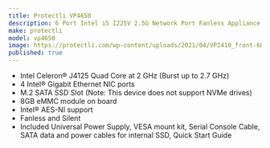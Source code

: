 ```yaml
---
title: Protectli VP4650
description: 6 Port Intel i5 I225V 2.5G Network Port Fanless Appliance
make: protectli
model: vp4650
image: https://protectli.com/wp-content/uploads/2021/04/VP2410_front-600x600.png
published: true
---
```


* Intel Celeron® J4125 Quad Core at 2 GHz (Burst up to 2.7 GHz)
* 4 Intel® Gigabit Ethernet NIC ports
* M.2 SATA SSD Slot (Note: This device does not support NVMe drives)
* 8GB eMMC module on board
* Intel® AES-NI support
* Fanless and Silent
* Included Universal Power Supply, VESA mount kit, Serial Console Cable, SATA data and power cables for internal SSD, Quick Start Guide
